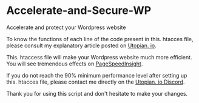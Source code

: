 # Accelerate-and-Secure-WP
Accelerate and protect your Wordpress website


To know the functions of each line of the code present in this. htacces file, please consult my explanatory article posted on [Utopian. io](https://utopian.io).

This. htaccess file will make your Wordpress website much more efficient. You will see tremendous effects on [PageSpeedInsight](https://pagespeedinsight.com). 

If you do not reach the 90% minimum performance level after setting up this. htacces file, please contact me directly on the [Utopian. io Discord](https://discord.gg/dcmGBQr). 

Thank you for using this script and don't hesitate to make your changes.
